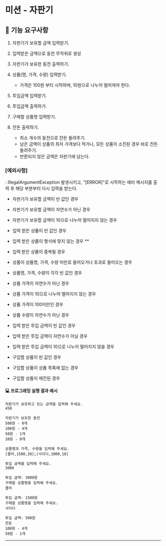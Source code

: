 # 미션 - 자판기

## 🚀 기능 요구사항
1. 자판기가 보유할 금액 입력받기. 
   

2. 입력받은 금액으로 동전 무작위로 생성 
   

3. 자판기가 보유한 동전 출력하기. 
   

4. 상품(명, 가격, 수량) 입력받기. 
    - 가격은 100원 부터 시작하며, 10원으로 나누어 떨어져야 한다. 


5. 투입금액 입력받기.


6. 투입금액 출력하기. 
   

7. 구매할 상품명 입력받기.


8. 잔돈 출력하기.
   - 최소 개수의 동전으로 잔돈 돌려주기.    
   - 남은 금액이 상품의 최저 가격보다 적거나, 모든 상품이 소진된 경우 바로 잔돈 돌려주기. 
   - 반환되지 않은 금액은 자판기에 남는다. 

### [예외사항]
: IllegalArgumentException 발생시키고, "[ERROR]"로 시작하는 에러 메시지를 출력 후 해당 부분부터 다시 입력을 받는다.

-  자판기가 보유할 금액이 빈 값인 경우
-  자판기가 보유할 금액이 자연수가 아닌 경우     
-  자판기가 보유할 금액이 10으로 나누어 떨어지지 않는 경우
   


-  입력 받은 상품이 빈 값인 경우  
-  입력 받은 상품이 형식에 맞지 않는 경우 ** 
-  입력 받은 상품이 중복될 경우
   

-  상품이 상품명, 가격, 수량 미만로 들어오거나 초과로 들어오는 경우
-  상품명, 가격, 수량이 각각 빈 값인 경우
-  상품 가격이 자연수가 아닌 경우  
-  상품 가격이 10으로 나누어 떨어지지 않는 경우
-  상품 가격이 100미만인 경우  
-  상품 수량이 자연수가 아닌 경우  



- 입력 받은 투입 금액이 빈 값인 경우 
- 입력 받은 투입 금액이 자연수가 아닐 경우  
- 입력 받은 투입 금액이 10으로 나누어 떨어지지 않을 경우  


- 구입할 상품이 빈 값인 경우 
- 구입할 상품이 상품 목록에 없는 경우
- 구입할 상품이 매진된 경우 

#### 💻 프로그래밍 실행 결과 예시

```
자판기가 보유하고 있는 금액을 입력해 주세요.
450

자판기가 보유한 동전
500원 - 0개
100원 - 4개
50원 - 1개
10원 - 0개

상품명과 가격, 수량을 입력해 주세요.
[콜라,1500,20];[사이다,1000,10]

투입 금액을 입력해 주세요.
3000

투입 금액: 3000원
구매할 상품명을 입력해 주세요.
콜라

투입 금액: 1500원
구매할 상품명을 입력해 주세요.
사이다

투입 금액: 500원
잔돈
100원 - 4개
50원 - 1개
```

---